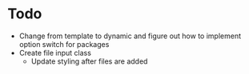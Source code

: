 # Todo
- Change from template to dynamic and figure out how to implement option switch for packages 
- Create file input class
    - Update styling after files are added